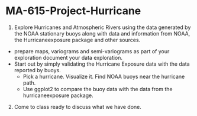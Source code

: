 # MA-615-Project-Hurricane

1. Explore Hurricanes and Atmospheric Rivers using the data generated by the NOAA stationary buoys along with data and information from NOAA, the Hurricaneexposure package and other sources.

- prepare maps, variograms and semi-variograms as part of your exploration document your data exploration.
- Start out by simply validating the Hurricane Exposure data with the data reported by buoys.
    - Pick a hurricane. Visualize it. Find NOAA buoys near the hurricane path.
    - Use ggplot2 to compare the buoy data with the data from the hurricaneexposure package.

2. Come to class ready to discuss what we have done.


